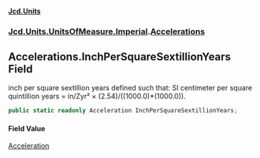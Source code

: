 #### [Jcd.Units](index.md 'index')
### [Jcd.Units.UnitsOfMeasure.Imperial](Jcd.Units.UnitsOfMeasure.Imperial.md 'Jcd.Units.UnitsOfMeasure.Imperial').[Accelerations](Accelerations.md 'Jcd.Units.UnitsOfMeasure.Imperial.Accelerations')

## Accelerations.InchPerSquareSextillionYears Field

inch per square sextillion years defined such that: SI centimeter per square quintillion years = in/Zyr² ×
(2.54)/((1000.0)*(1000.0)).

```csharp
public static readonly Acceleration InchPerSquareSextillionYears;
```

#### Field Value
[Acceleration](Acceleration.md 'Jcd.Units.UnitTypes.Acceleration')